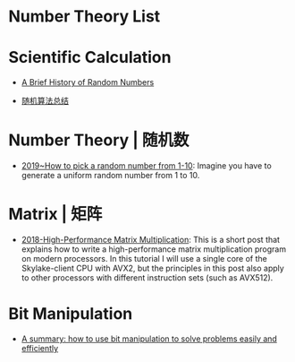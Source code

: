 # Number Theory List

# Scientific Calculation

- [A Brief History of Random Numbers](http://6me.us/RJNQ)

- [随机算法总结](http://www.jianshu.com/p/f8e7070c1c6b)

# Number Theory | 随机数

- [2019~How to pick a random number from 1-10](https://torvaney.github.io/projects/human-rng): Imagine you have to generate a uniform random number from 1 to 10.

# Matrix | 矩阵

- [2018-High-Performance Matrix Multiplication](https://gist.github.com/nadavrot/5b35d44e8ba3dd718e595e40184d03f0): This is a short post that explains how to write a high-performance matrix multiplication program on modern processors. In this tutorial I will use a single core of the Skylake-client CPU with AVX2, but the principles in this post also apply to other processors with different instruction sets (such as AVX512).

# Bit Manipulation

- [A summary: how to use bit manipulation to solve problems easily and efficiently](https://parg.co/b2c)
